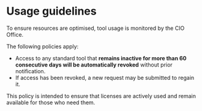 # Usage guidelines  

To ensure resources are optimised, tool usage is monitored by the CIO Office.  

The following policies apply:  

- Access to any standard tool that **remains inactive for more than 60 consecutive days will be automatically revoked** without prior notification.  
- If access has been revoked, a new request may be submitted to regain it.  

This policy is intended to ensure that licenses are actively used and remain available for those who need them.  
